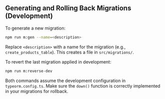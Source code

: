 ## Generating and Rolling Back Migrations (Development)

To generate a new migration:

```bash
npm run m:gen --name=<description>
```

Replace `<description>` with a name for the migration (e.g., `create_products_table`). This creates a file in `src/migrations/`.

To revert the last migration applied in development:

```bash
npm run m:reverse-dev
```

Both commands assume the development configuration in `typeorm.config.ts`. Make sure the `down()` function is correctly implemented in your migrations for rollback.

